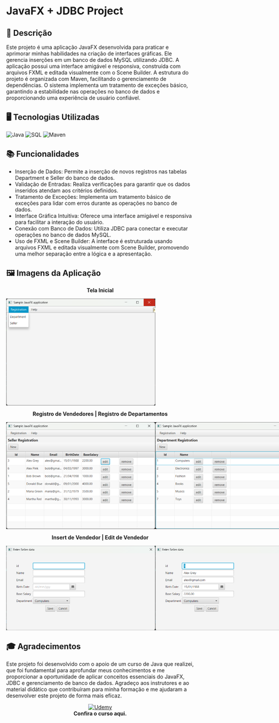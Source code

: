 # JavaFX + JDBC Project

## 📝 Descrição

Este projeto é uma aplicação JavaFX desenvolvida para praticar e aprimorar minhas habilidades na criação de interfaces gráficas. Ele gerencia inserções em um banco de dados MySQL utilizando JDBC. A aplicação possui uma interface amigável e responsiva, construída com arquivos FXML e editada visualmente com o Scene Builder. A estrutura do projeto é organizada com Maven, facilitando o gerenciamento de dependências. O sistema implementa um tratamento de exceções básico, garantindo a estabilidade nas operações no banco de dados e proporcionando uma experiência de usuário confiável.

## 🖥️ Tecnologias Utilizadas

![Java](https://img.shields.io/badge/Java-ED8B00?style=for-the-badge&logo=openjdk&logoColor=white)
![SQL](https://img.shields.io/badge/MySQL-00000F?style=for-the-badge&logo=mysql&logoColor=white)
![Maven](https://img.shields.io/badge/Maven-C71A36?style=for-the-badge&logo=apache-maven&logoColor=white) 

## 📚 Funcionalidades

- Inserção de Dados: Permite a inserção de novos registros nas tabelas Department e Seller do banco de dados.
- Validação de Entradas: Realiza verificações para garantir que os dados inseridos atendam aos critérios definidos.
- Tratamento de Exceções: Implementa um tratamento básico de exceções para lidar com erros durante as operações no banco de dados.
- Interface Gráfica Intuitiva: Oferece uma interface amigável e responsiva para facilitar a interação do usuário.
- Conexão com Banco de Dados: Utiliza JDBC para conectar e executar operações no banco de dados MySQL.
- Uso de FXML e Scene Builder: A interface é estruturada usando arquivos FXML e editada visualmente com Scene Builder, promovendo uma melhor separação entre a lógica e a apresentação.

## 🖼️ Imagens da Aplicação

<div align="center">
  
**Tela Inicial**
<div style="display: flex; justify-content: space-between;">
    <img src="fx_jdbc/img/Home.png" alt="Home" width="400" />
</div>

**Registro de Vendedores | Registro de Departamentos**
<div style="display: flex; justify-content: space-between;">
    <img src="fx_jdbc/img/SellerRegistration.png" alt="Registro de Vendedores" width="400" />
    <img src="fx_jdbc/img/DepartmentRegistration.png" alt="Registro de Departamentos" width="400" />
</div>

**Insert de Vendedor | Edit de Vendedor**
<div style="display: flex; justify-content: space-between;">
  <img src="fx_jdbc/img/SellerInsert.png" alt="Insert de Vendedor" width="400" />
  <img src="fx_jdbc/img/SellerEdit.png" alt="Edit de Vendedor" width="400" />
</div>

</div>

## 🎓 Agradecimentos

Este projeto foi desenvolvido com o apoio de um curso de Java que realizei, que foi fundamental para aprofundar meus conhecimentos e me proporcionar a oportunidade de aplicar conceitos essenciais do JavaFX, JDBC e gerenciamento de banco de dados. Agradeço aos instrutores e ao material didático que contribuíram para minha formação e me ajudaram a desenvolver este projeto de forma mais eficaz.

<div align="center">
  
[![Udemy](https://img.shields.io/badge/Udemy-%236300c7?style=for-the-badge&logo=udemy&logoColor=white)](https://www.udemy.com/course/java-curso-completo/learn/lecture/10420480#questions)  
**Confira o curso aqui.**
</div>
